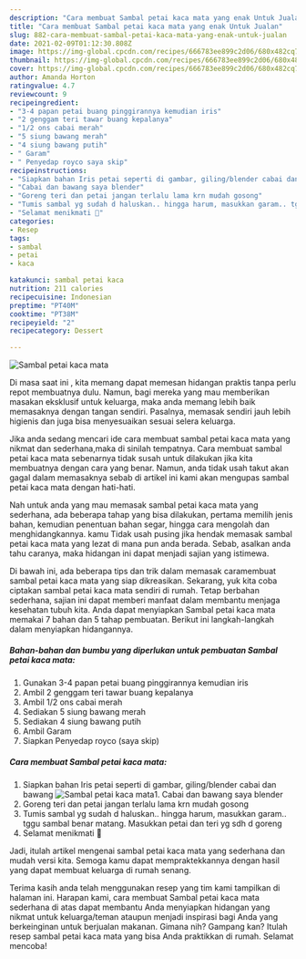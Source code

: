 ```yaml
---
description: "Cara membuat Sambal petai kaca mata yang enak Untuk Jualan"
title: "Cara membuat Sambal petai kaca mata yang enak Untuk Jualan"
slug: 882-cara-membuat-sambal-petai-kaca-mata-yang-enak-untuk-jualan
date: 2021-02-09T01:12:30.808Z
image: https://img-global.cpcdn.com/recipes/666783ee899c2d06/680x482cq70/sambal-petai-kaca-mata-foto-resep-utama.jpg
thumbnail: https://img-global.cpcdn.com/recipes/666783ee899c2d06/680x482cq70/sambal-petai-kaca-mata-foto-resep-utama.jpg
cover: https://img-global.cpcdn.com/recipes/666783ee899c2d06/680x482cq70/sambal-petai-kaca-mata-foto-resep-utama.jpg
author: Amanda Horton
ratingvalue: 4.7
reviewcount: 9
recipeingredient:
- "3-4 papan petai buang pinggirannya kemudian iris"
- "2 genggam teri tawar buang kepalanya"
- "1/2 ons cabai merah"
- "5 siung bawang merah"
- "4 siung bawang putih"
- " Garam"
- " Penyedap royco saya skip"
recipeinstructions:
- "Siapkan bahan Iris petai seperti di gambar, giling/blender cabai dan bawang"
- "Cabai dan bawang saya blender"
- "Goreng teri dan petai jangan terlalu lama krn mudah gosong"
- "Tumis sambal yg sudah d haluskan.. hingga harum, masukkan garam.. tggu sambal benar matang. Masukkan petai dan teri yg sdh d goreng"
- "Selamat menikmati 🙏"
categories:
- Resep
tags:
- sambal
- petai
- kaca

katakunci: sambal petai kaca 
nutrition: 211 calories
recipecuisine: Indonesian
preptime: "PT40M"
cooktime: "PT38M"
recipeyield: "2"
recipecategory: Dessert

---
```



![Sambal petai kaca mata](https://img-global.cpcdn.com/recipes/666783ee899c2d06/680x482cq70/sambal-petai-kaca-mata-foto-resep-utama.jpg)

Di masa  saat ini , kita memang dapat memesan hidangan praktis tanpa perlu repot membuatnya dulu. Namun, bagi mereka yang mau memberikan masakan eksklusif untuk keluarga, maka anda memang lebih baik memasaknya dengan tangan sendiri. Pasalnya, memasak sendiri jauh lebih higienis dan juga bisa menyesuaikan sesuai selera keluarga.

Jika anda sedang mencari ide cara membuat sambal petai kaca mata yang nikmat dan sederhana,maka di sinilah tempatnya. Cara membuat sambal petai kaca mata  sebenarnya tidak susah untuk dilakukan jika kita membuatnya dengan cara yang benar. Namun, anda tidak usah takut akan gagal dalam memasaknya 
sebab di artikel ini kami akan mengupas sambal petai kaca mata dengan hati-hati.  



Nah untuk anda yang mau memasak sambal petai kaca mata yang sederhana, ada beberapa tahap yang bisa dilakukan, pertama memilih jenis bahan, kemudian penentuan bahan segar, hingga cara mengolah dan menghidangkannya. kamu Tidak usah pusing jika hendak memasak sambal petai kaca mata yang lezat di mana pun anda berada. Sebab, asalkan anda  tahu caranya, maka hidangan ini dapat menjadi sajian yang istimewa.

Di bawah ini, ada beberapa tips dan trik dalam memasak caramembuat sambal petai kaca mata yang siap dikreasikan. Sekarang, yuk kita coba ciptakan sambal petai kaca mata sendiri di rumah. Tetap berbahan sederhana, sajian ini dapat memberi manfaat dalam membantu menjaga kesehatan tubuh kita. Anda dapat menyiapkan Sambal petai kaca mata memakai 7 bahan dan 5 tahap pembuatan. Berikut ini langkah-langkah dalam menyiapkan hidangannya.

<!--inarticleads1-->

##### Bahan-bahan dan bumbu yang diperlukan untuk pembuatan Sambal petai kaca mata:

1. Gunakan 3-4 papan petai buang pinggirannya kemudian iris
1. Ambil 2 genggam teri tawar buang kepalanya
1. Ambil 1/2 ons cabai merah
1. Sediakan 5 siung bawang merah
1. Sediakan 4 siung bawang putih
1. Ambil  Garam
1. Siapkan  Penyedap royco (saya skip)




<!--inarticleads2-->

##### Cara membuat Sambal petai kaca mata:

1. Siapkan bahan Iris petai seperti di gambar, giling/blender cabai dan bawang
<img src="https://img-global.cpcdn.com/steps/845881de70a53823/160x128cq70/sambal-petai-kaca-mata-langkah-memasak-1-foto.jpg" alt="Sambal petai kaca mata">1. Cabai dan bawang saya blender
1. Goreng teri dan petai jangan terlalu lama krn mudah gosong
1. Tumis sambal yg sudah d haluskan.. hingga harum, masukkan garam.. tggu sambal benar matang. Masukkan petai dan teri yg sdh d goreng
1. Selamat menikmati 🙏




Jadi, itulah artikel mengenai  sambal petai kaca mata  yang sederhana dan mudah versi kita. Semoga kamu dapat mempraktekkannya dengan hasil yang dapat membuat keluarga di rumah senang. 

Terima kasih anda telah menggunakan resep yang tim kami tampilkan di halaman ini. Harapan kami, cara membuat  Sambal petai kaca mata sederhana di atas dapat membantu Anda menyiapkan hidangan yang nikmat untuk keluarga/teman ataupun menjadi inspirasi bagi Anda yang berkeinginan untuk berjualan makanan. Gimana nih? Gampang kan? Itulah resep sambal petai kaca mata yang bisa Anda praktikkan di rumah. Selamat mencoba!

